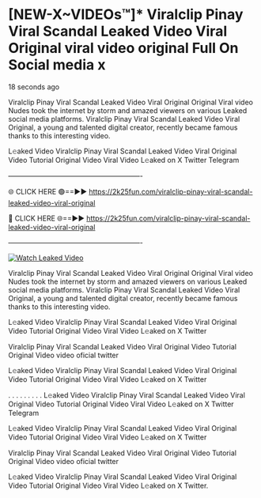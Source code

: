 # [NEW-X~VIDEOs™]* Viralclip Pinay Viral Scandal Leaked Video Viral Original viral video original Full On Social media x

18 seconds ago

Viralclip Pinay Viral Scandal Leaked Video Viral Original Original Viral video Nudes took the internet by storm and amazed viewers on various Leaked social media platforms. Viralclip Pinay Viral Scandal Leaked Video Viral Original, a young and talented digital creator, recently became famous thanks to this interesting video.

L𝚎aked Video Viralclip Pinay Viral Scandal Leaked Video Viral Original Video Tutorial Original Video Viral Video L𝚎aked on X Twitter Telegram

———————————————————-

🌐 CLICK HERE 🟢==►► https://2k25fun.com/viralclip-pinay-viral-scandal-leaked-video-viral-original

🔴 CLICK HERE 🌐==►► https://2k25fun.com/viralclip-pinay-viral-scandal-leaked-video-viral-original

———————————————————-

[![Watch Leaked Video](https://miro.medium.com/v2/resize:fit:828/format:webp/1*cilzJN44JGOrTw9NJCrNHA.gif "Watch Leaked Video")](https://2k25fun.com/viralclip-pinay-viral-scandal-leaked-video-viral-original)

Viralclip Pinay Viral Scandal Leaked Video Viral Original Original Viral video Nudes took the internet by storm and amazed viewers on various Leaked social media platforms. Viralclip Pinay Viral Scandal Leaked Video Viral Original, a young and talented digital creator, recently became famous thanks to this interesting video.

L𝚎aked Video Viralclip Pinay Viral Scandal Leaked Video Viral Original Video Tutorial Original Video Viral Video L𝚎aked on X Twitter

Viralclip Pinay Viral Scandal Leaked Video Viral Original Video Tutorial Original Video video oficial twitter

L𝚎aked Video Viralclip Pinay Viral Scandal Leaked Video Viral Original Video Tutorial Original Video Viral Video L𝚎aked on X Twitter

. . . . . . . . . L𝚎aked Video Viralclip Pinay Viral Scandal Leaked Video Viral Original Video Tutorial Original Video Viral Video L𝚎aked on X Twitter Telegram

L𝚎aked Video Viralclip Pinay Viral Scandal Leaked Video Viral Original Video Tutorial Original Video Viral Video L𝚎aked on X Twitter

Viralclip Pinay Viral Scandal Leaked Video Viral Original Video Tutorial Original Video video oficial twitter

L𝚎aked Video Viralclip Pinay Viral Scandal Leaked Video Viral Original Video Tutorial Original Video Viral Video L𝚎aked on X Twitter.